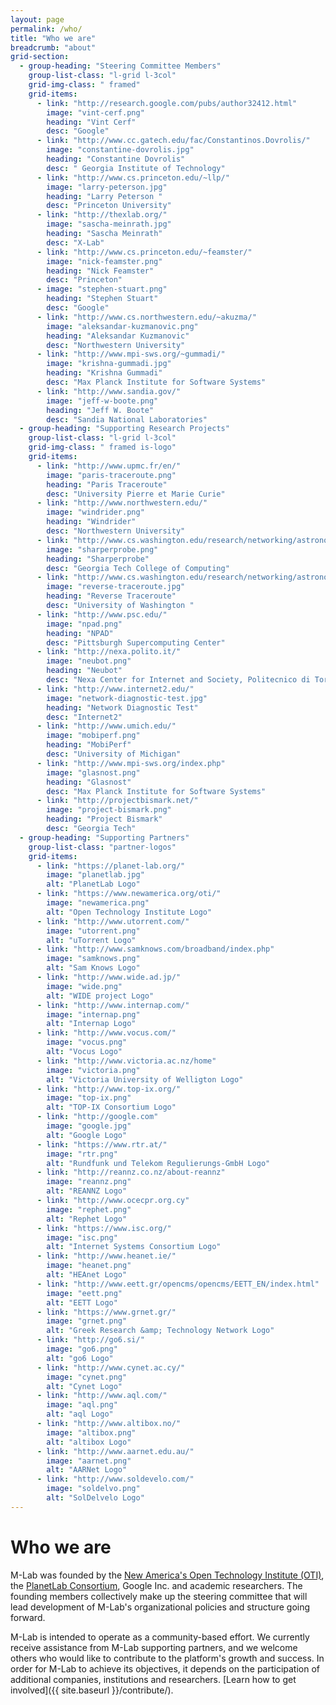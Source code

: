 ```yaml
---
layout: page
permalink: /who/
title: "Who we are"
breadcrumb: "about"
grid-section:
  - group-heading: "Steering Committee Members"
    group-list-class: "l-grid l-3col"
    grid-img-class: " framed"
    grid-items:
      - link: "http://research.google.com/pubs/author32412.html"
        image: "vint-cerf.png"
        heading: "Vint Cerf"
        desc: "Google"
      - link: "http://www.cc.gatech.edu/fac/Constantinos.Dovrolis/"
        image: "constantine-dovrolis.jpg"
        heading: "Constantine Dovrolis"
        desc: " Georgia Institute of Technology"
      - link: "http://www.cs.princeton.edu/~llp/"
        image: "larry-peterson.jpg"
        heading: "Larry Peterson "
        desc: "Princeton University"
      - link: "http://thexlab.org/"
        image: "sascha-meinrath.jpg"
        heading: "Sascha Meinrath"
        desc: "X-Lab"
      - link: "http://www.cs.princeton.edu/~feamster/"
        image: "nick-feamster.png"
        heading: "Nick Feamster"
        desc: "Princeton"
      - image: "stephen-stuart.png"
        heading: "Stephen Stuart"
        desc: "Google"
      - link: "http://www.cs.northwestern.edu/~akuzma/"
        image: "aleksandar-kuzmanovic.png"
        heading: "Aleksandar Kuzmanovic"
        desc: "Northwestern University"
      - link: "http://www.mpi-sws.org/~gummadi/"
        image: "krishna-gummadi.jpg"
        heading: "Krishna Gummadi"
        desc: "Max Planck Institute for Software Systems"
      - link: "http://www.sandia.gov/"
        image: "jeff-w-boote.png"
        heading: "Jeff W. Boote"
        desc: "Sandia National Laboratories"
  - group-heading: "Supporting Research Projects"
    group-list-class: "l-grid l-3col"
    grid-img-class: " framed is-logo"
    grid-items:
      - link: "http://www.upmc.fr/en/"
        image: "paris-traceroute.png"
        heading: "Paris Traceroute"
        desc: "University Pierre et Marie Curie"
      - link: "http://www.northwestern.edu/"
        image: "windrider.png"
        heading: "Windrider"
        desc: "Northwestern University"
      - link: "http://www.cs.washington.edu/research/networking/astronomy/reverse-traceroute.html"
        image: "sharperprobe.png"
        heading: "Sharperprobe"
        desc: "Georgia Tech College of Computing"
      - link: "http://www.cs.washington.edu/research/networking/astronomy/reverse-traceroute.html"
        image: "reverse-traceroute.jpg"
        heading: "Reverse Traceroute"
        desc: "University of Washington "
      - link: "http://www.psc.edu/"
        image: "npad.png"
        heading: "NPAD"
        desc: "Pittsburgh Supercomputing Center"
      - link: "http://nexa.polito.it/"
        image: "neubot.png"
        heading: "Neubot"
        desc: "Nexa Center for Internet and Society, Politecnico di Torino "
      - link: "http://www.internet2.edu/"
        image: "network-diagnostic-test.jpg"
        heading: "Network Diagnostic Test"
        desc: "Internet2"
      - link: "http://www.umich.edu/"
        image: "mobiperf.png"
        heading: "MobiPerf"
        desc: "University of Michigan"
      - link: "http://www.mpi-sws.org/index.php"
        image: "glasnost.png"
        heading: "Glasnost"
        desc: "Max Planck Institute for Software Systems"
      - link: "http://projectbismark.net/"
        image: "project-bismark.png"
        heading: "Project Bismark"
        desc: "Georgia Tech"
  - group-heading: "Supporting Partners"
    group-list-class: "partner-logos"
    grid-items:
      - link: "https://planet-lab.org/"
        image: "planetlab.jpg"
        alt: "PlanetLab Logo"
      - link: "https://www.newamerica.org/oti/"
        image: "newamerica.png"
        alt: "Open Technology Institute Logo"
      - link: "http://www.utorrent.com/"
        image: "utorrent.png"
        alt: "uTorrent Logo"
      - link: "http://www.samknows.com/broadband/index.php"
        image: "samknows.png"
        alt: "Sam Knows Logo"
      - link: "http://www.wide.ad.jp/"
        image: "wide.png"
        alt: "WIDE project Logo"
      - link: "http://www.internap.com/"
        image: "internap.png"
        alt: "Internap Logo"
      - link: "http://www.vocus.com/"
        image: "vocus.png"
        alt: "Vocus Logo"
      - link: "http://www.victoria.ac.nz/home"
        image: "victoria.png"
        alt: "Victoria University of Welligton Logo"
      - link: "http://www.top-ix.org/"
        image: "top-ix.png"
        alt: "TOP-IX Consortium Logo"
      - link: "http://google.com"
        image: "google.jpg"
        alt: "Google Logo"
      - link: "https://www.rtr.at/"
        image: "rtr.png"
        alt: "Rundfunk und Telekom Regulierungs-GmbH Logo"
      - link: "http://reannz.co.nz/about-reannz"
        image: "reannz.png"
        alt: "REANNZ Logo"
      - link: "http://www.ocecpr.org.cy"
        image: "rephet.png"
        alt: "Rephet Logo"
      - link: "https://www.isc.org/"
        image: "isc.png"
        alt: "Internet Systems Consortium Logo"
      - link: "http://www.heanet.ie/"
        image: "heanet.png"
        alt: "HEAnet Logo"
      - link: "http://www.eett.gr/opencms/opencms/EETT_EN/index.html"
        image: "eett.png"
        alt: "EETT Logo"
      - link: "https://www.grnet.gr/"
        image: "grnet.png"
        alt: "Greek Research &amp; Technology Network Logo"
      - link: "http://go6.si/"
        image: "go6.png"
        alt: "go6 Logo"
      - link: "http://www.cynet.ac.cy/"
        image: "cynet.png"
        alt: "Cynet Logo"
      - link: "http://www.aql.com/"
        image: "aql.png"
        alt: "aql Logo"
      - link: "http://www.altibox.no/"
        image: "altibox.png"
        alt: "altibox Logo"
      - link: "http://www.aarnet.edu.au/"
        image: "aarnet.png"
        alt: "AARNet Logo"
      - link: "http://www.soldevelo.com/"
        image: "soldelvo.png"
        alt: "SolDelvelo Logo"
---
```


# Who we are

M-Lab was founded by the [New America's Open Technology Institute (OTI)](https://www.newamerica.org/oti/), the [PlanetLab Consortium](http://planet-lab.org/), Google Inc. and academic researchers. The founding members collectively make up the steering committee that will lead development of M-Lab's organizational policies and structure going forward.

M-Lab is intended to operate as a community-based effort. We currently receive assistance from M-Lab supporting partners, and we welcome others who would like to contribute to the platform's growth and success. In order for M-Lab to achieve its objectives, it depends on the participation of additional companies, institutions and researchers. [Learn how to get involved]({{ site.baseurl }}/contribute/).
